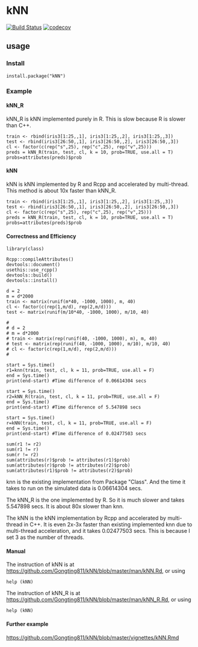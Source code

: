 # kNN
[![Build Status](https://www.travis-ci.org/Gongting811/kNN.svg?branch=master)](https://www.travis-ci.org/Gongting811/kNN)
[![codecov](https://codecov.io/gh/Gongting811/kNN/branch/master/graph/badge.svg?token=hPgaD0LL52)](https://codecov.io/gh/Gongting811/kNN)

## usage

### Install
```R=T
install.package("kNN")
```
### Example

#### kNN_R

kNN_R is kNN implemented purely in R. This is slow because R is slower than C++. 

```R=T
train <- rbind(iris3[1:25,,1], iris3[1:25,,2], iris3[1:25,,3])
test <- rbind(iris3[26:50,,1], iris3[26:50,,2], iris3[26:50,,3])
cl <- factor(c(rep("s",25), rep("c",25), rep("v",25)))
preds = kNN_R(train, test, cl, k = 10, prob=TRUE, use.all = T)
probs=attributes(preds)$prob
```

#### kNN

kNN is kNN implemented by R and Rcpp and accelerated by multi-thread. This method is about 10x faster than kNN_R.

```R=T
train <- rbind(iris3[1:25,,1], iris3[1:25,,2], iris3[1:25,,3])
test <- rbind(iris3[26:50,,1], iris3[26:50,,2], iris3[26:50,,3])
cl <- factor(c(rep("s",25), rep("c",25), rep("v",25)))
preds = kNN_R(train, test, cl, k = 10, prob=TRUE, use.all = T)
probs=attributes(preds)$prob
```
#### Correctness and Efficiency
```R=T
library(class)

Rcpp::compileAttributes()
devtools::document()
usethis::use_rcpp()
devtools::build()
devtools::install()

d = 2
m = d*2000
train <- matrix(runif(m*40, -1000, 1000), m, 40)
cl <- factor(c(rep(1,m/d), rep(2,m/d)))
test <- matrix(runif(m/10*40, -1000, 1000), m/10, 40)

#
# d = 2
# m = d*2000
# train <- matrix(rep(runif(40, -1000, 1000), m), m, 40)
# test <- matrix(rep(runif(40, -1000, 1000), m/10), m/10, 40)
# cl <- factor(c(rep(1,m/d), rep(2,m/d)))
#

start = Sys.time()
r1=knn(train, test, cl, k = 11, prob=TRUE, use.all = F)
end = Sys.time()
print(end-start) #Time difference of 0.06614304 secs

start = Sys.time()
r2=kNN_R(train, test, cl, k = 11, prob=TRUE, use.all = F)
end = Sys.time()
print(end-start) #Time difference of 5.547898 secs

start = Sys.time()
r=kNN(train, test, cl, k = 11, prob=TRUE, use.all = F)
end = Sys.time()
print(end-start) #Time difference of 0.02477503 secs

sum(r1 != r2)
sum(r1 != r)
sum(r != r2)
sum(attributes(r)$prob != attributes(r1)$prob)
sum(attributes(r)$prob != attributes(r2)$prob)
sum(attributes(r1)$prob != attributes(r2)$prob)

```
knn is the existing implementation from Package "Class". And the time it takes to run on the simulated data is 0.06614304 secs.

The kNN_R is the one implemented by R. So it is much slower and takes 5.547898 secs. It is about 80x slower than knn.

The kNN is the kNN implementation by Rcpp and accelerated by multi-thread in C++. It is even 2x-3x faster than existing implemented knn due to multi-thread acceleration, and it takes 0.02477503 secs. This is because I set 3 as the number of threads.

#### Manual
The instruction of kNN is at https://github.com/Gongting811/kNN/blob/master/man/kNN.Rd, or using
```R=T
help (kNN)
```

The instruction of kNN_R is at https://github.com/Gongting811/kNN/blob/master/man/kNN_R.Rd, or using
```R=T
help (kNN)
```
#### Further example

https://github.com/Gongting811/kNN/blob/master/vignettes/kNN.Rmd
